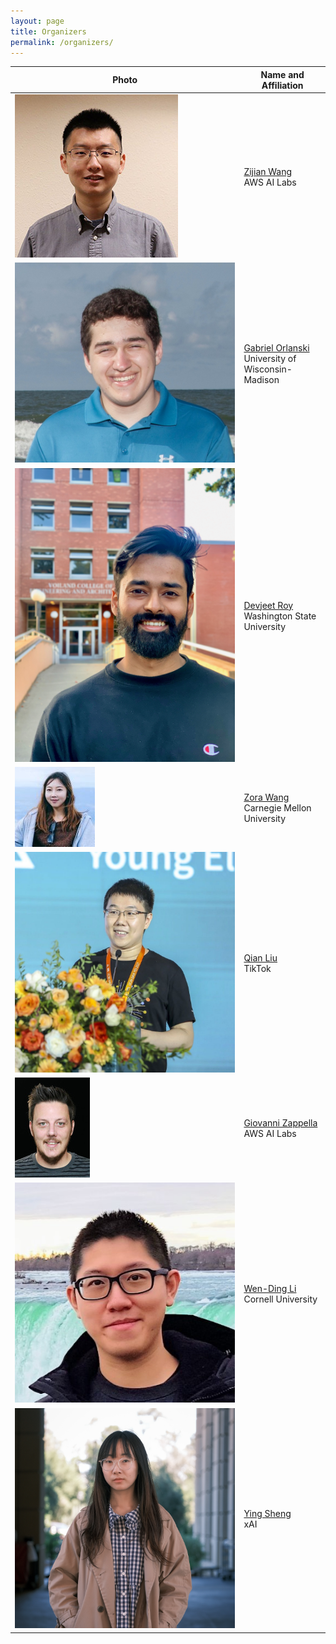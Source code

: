 ```yaml
---
layout: page
title: Organizers
permalink: /organizers/
---
```


| Photo | Name and Affiliation |
|-------|----------------------|
| ![Zijian Wang](/assets/img/organizers/zijian.jpg) | [Zijian Wang](https://zijianwang.me/)<br>AWS AI Labs |
| ![Gabriel Orlanski](/assets/img/organizers/gorlan.jpeg) | [Gabriel Orlanski](https://gabeorlanski.github.io/?utm_source=dl4c&utm_medium=link)<br>University of Wisconsin-Madison |
| ![Devjeet Roy](/assets/img/organizers/devjeet.jpeg) | [Devjeet Roy](https://devjeetr.github.io/)<br>Washington State University |
| ![Zora Wang](/assets/img/organizers/zora.jpeg) | [Zora Wang](https://zorazrw.github.io/)<br>Carnegie Mellon University |
| ![Qian Liu](/assets/img/organizers/qian.jpg) | [Qian Liu](https://siviltaram.github.io/)<br>TikTok |
| ![Giovanni Zappella](/assets/img/organizers/giovanni.jpg) | [Giovanni Zappella](https://giovannizappella.github.io/)<br>AWS AI Labs |
| ![Wen-Ding Li](/assets/img/organizers/wending.jpeg) | [Wen-Ding Li](https://wending.dev/)<br>Cornell University |
| ![Ying Sheng](/assets/img/organizers/ying.png) | [Ying Sheng](https://sites.google.com/view/yingsheng)<br>xAI | 